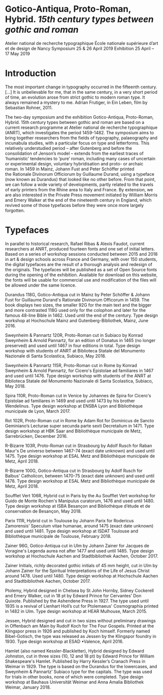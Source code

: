 # Gotico-Antiqua, Proto-Roman, Hybrid. *15th century types between gothic and roman*

Atelier national de recherche typographique
École nationale supérieure d’art et de design de Nancy
Symposium 25 & 26 April 2019
Exhibition 25 April – 17 May 2019 

# Introduction

The most important change in typography occurred in the fifteenth century. […] It is unbelievable for me, that in the same century, in a very short period of time, an evolution arose from strict gothic to modern roman type. It always remained a mystery to me.
Adrian Frutiger, in Ein Leben, film by Sebastian Rohner, 2011.

The two-day symposium and the exhibition Gotico-Antiqua, Proto-Roman, Hybrid. 15th century types between gothic and roman are based on a current research programme at Atelier national de recherche typographique (ANRT), which investigates the period 1459-1482. The symposium aims to bring together researchers from the fields of typography, palaeography and incunabula studies, with a particular focus on type and letterforms. This relatively understudied period – after Gutenberg and before the consolidation of Jenson’s model – extends from the earliest traces of ‘humanistic’ tendencies to ‘pure’ roman, including many cases of uncertain or experimental design, voluntary hybridisation and proto- or archaic roman. In 1459 in Mainz, Johann Fust and Peter Schöffer printed the Rationale Divinorum Officiorum by Guillaume Durand, using a typeface (now known as Durandus) that looked like no other before. From that point, we can follow a wide variety of developments, partly related to the travels of early printers from the Rhine area to Italy and France. By extension, we are also interested in the Private Press movement initiated by William Morris and Emery Walker at the end of the nineteenth century in England, which revived some of those typefaces before they were once more largely forgotten.

# Typefaces

In parallel to historical research, Rafael Ribas & Alexis Faudot, current researchers at ANRT, produced fourteen fonts and one set of initial letters. Based on a series of workshop sessions conducted between 2015 and 2018 in art & design schools across France and Germany, with over 150 students, the digital typefaces are the result of a thorough analysis and redesign of the originals. The typefaces will be published as a set of Open Source fonts during the opening of the exhibition. Available for download on this website, the fonts will be usable for commercial use and modification of the files will be allowed under the same licence.

Durandus 118G, Gotico-Antiqua cut in Mainz by Peter Schöffer & Johann Fust for Guillaume Durand's Rationale Divinorum Officorum in 1459. The book displays two sizes, the smaller 92G for the main text and the bigger and more contrasted 118G used only for the colophon and later for the famous 48-line Bible in 1462. Used until the end of the century. Type design workshop at Hochschule Mainz and Gutenberg-Bibliothek, Mainz, June 2016.

Sweynheim & Pannartz 120R, Proto-Roman cut in Subiaco by Konrad Sweynheim & Arnold Pannartz, for an edition of Donatus in 1465 (no longer preserved) and used until 1467 in four editions in total. Type design workshop with students of ANRT at Biblioteca Statale del Monumento Nazionale di Santa Scolastica, Subiaco, May 2018.

Sweynheim & Pannartz 115R, Proto-Roman cut in Rome by Konrad Sweynheim & Arnold Pannartz, for Cicero's Epistolae ad familiares in 1467 and used until 1476. Type design workshop with students of the ANRT at Biblioteca Statale del Monumento Nazionale di Santa Scolastica, Subiaco, May 2018.

Spira 110R, Proto-Roman cut in Venice by Johannes de Spira for Cicero's Epistolae ad familiares in 1469 and used until 1473 by his brother Wendelinus. Type design workshop at ENSBA Lyon and Bibliothèque municipale de Lyon, March 2017.

Rot 102R, Proto-Roman cut in Rome by Adam Rot for Dominicus de Sancto Geminiano’s Lecturae super secunda parte sexti Decretalium in 1471. Type design workshop at HBK Saar and Bibliothèque municipale de Metz, Sarrebrücken, December 2016.

R-Bizarre 103R, Proto-Roman cut in Strasbourg by Adolf Rusch for Raban Maur's De universo between 1467-74 (exact date unknown) and used until 1475. Type design workshop at ESAL Metz and Bibliothèque municipale de Metz, April 2018.

R-Bizarre 100G, Gotico-Antiqua cut in Strasbourg by Adolf Rusch for Balbus' Catholicon, between 1470-75 (exact date unknown) and used until 1478. Type design workshop at ESAL Metz and Bibliothèque municipale de Metz, April 2018.

Soufflet Vert 106R, Hybrid cut in Paris by the Au Soufflet Vert workshop for Guido de Monte Rochen's Manipulus curatorum, 1476 and used until 1480. Type design workshop at ISBA Besançon and Bibliothèque d’étude et de conservation de Besançon, May 2018.

Parix 111R, Hybrid cut in Toulouse by Johann Parix for Rodericus Zamorensis’ Speculum vitae humanae, around 1475 (exact date unknown) and used until 1481. Type design workshop at ISDAT Toulouse and Bibliothèque municipale de Toulouse, February 2018.

Zainer 96G, Gotico-Antiqua cut in Ulm by Johann Zainer for Jacques de Voragine's Legenda aurea not after 1477 and used until 1485. Type design workshop at Hochschule Aachen and Stadtbibliothek Aachen, October 2017.

Zainer Initials, richly decorated gothic initials of 45 mm height, cut in Ulm by Johann Zainer for the Spiritual Interpretations of the Life of Jesus Christ around 1478. Used until 1480. Type design workshop at Hochschule Aachen and Stadtbibliothek Aachen, October 2017.

Ptolemy, Hybrid designed in Chelsea by St John Hornby, Sidney Cockerell and Emery Walker, cut in 18 pt by Edward Prince for Cervantes' Don Quixote. Published by the Ashendene Press in 1927. The type used until 1935 is a revival of Lienhart Holl’s cut for Ptolemaeus' Cosmographia printed in 1482 in Ulm. Type design workshop at HEAR Mulhouse, March 2015.

Jessen, Hybrid designed and cut in two sizes without preliminary drawings in Offenbach am Main by Rudolf Koch for The Four Gospels. Printed at the Klingspor press in 1926 and published by Koch himself. Formerly named Bibel-Gotisch, the type was released as Jessen by the Klingspor foundry in 1930. Type design workshop at ESAD •Valence, April 2016.

Hamlet (also named Kessler-Blackletter), Hybrid designed by Edward Johnston, cut in three sizes (10, 12 and 18 pt) by Edward Prince for William Shakespeare's Hamlet. Published by Harry Kessler’s Cranach Press in Weimar in 1929. The type is based on the Durandus for the lowercases, and Sweynheim & Pannartz’ Subiaco type for the capitals. The type was used for trials in other books, none of which were completed. Type design workshop at Bauhaus Universität Weimar and Anna Amalia Bibliothek Weimar, January 2018.
